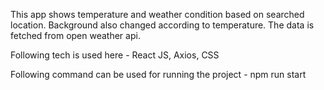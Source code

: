 This app shows temperature and weather condition based on searched location. Background also changed according to temperature. The data is fetched from open weather api.

Following tech is used here - React JS, Axios, CSS

Following command can be used for running the project - npm run start
